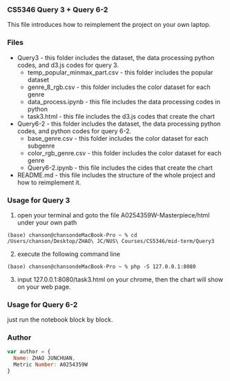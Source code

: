 ### CS5346 Query 3 + Query 6-2
This file introduces how to reimplement the project on your own laptop.

### Files
* Query3 - this folder includes the dataset, the data processing python codes, and d3.js codes for query 3.
     * temp_popular_minmax_part.csv - this folder includes the popular dataset
     * genre_8_rgb.csv - this folder includes the color dataset for each genre
     * data_process.ipynb - this file includes the data processing codes in python
     * task3.html - this file includes the d3.js codes that create the chart
* Query6-2 - this folder includes the dataset, the data processing python codes, and python codes for query 6-2.
     * base_genre.csv - this folder includes the color dataset for each subgenre
     * color_rgb_genre.csv - this folder includes the color dataset for each genre
     * Query6-2.ipynb - this file includes the cides that create the chart
* README.md - this file includes the structure of the whole project and how to reimplement it.

### Usage for Query 3
1. open your terminal and goto the file A0254359W-Masterpiece/html under your own path
```console
(base) chanson@chansondeMacBook-Pro ~ % cd /Users/chanson/Desktop/ZHAO\ JC/NUS\ Courses/CS5346/mid-term/Query3 
```
2. execute the following command line
```console
(base) chanson@chansondeMacBook-Pro ~ % php -S 127.0.0.1:8080
```
3. input 127.0.0.1:8080/task3.html on your chrome, then the chart will show on your web page.

### Usage for Query 6-2
just run the notebook block by block.


### Author
```javascript
var author = {
  Name: ZHAO JUNCHUAN,
  Metric Number: A0254359W
}
```
